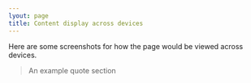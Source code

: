 ```yaml
---
lyout: page
title: Content display across devices
---
```


Here are some screenshots for how the page would be viewed across devices.

> An example quote section